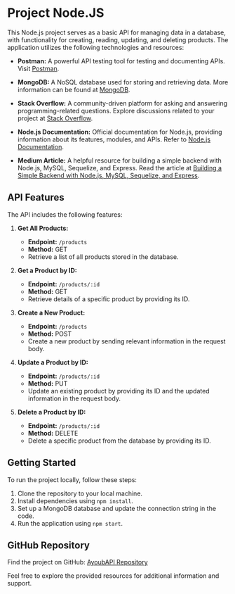 # Project Node.JS

This Node.js project serves as a basic API for managing data in a database, with functionality for creating, reading, updating, and deleting products. The application utilizes the following technologies and resources:

- **Postman:** A powerful API testing tool for testing and documenting APIs. Visit [Postman](https://www.postman.com).

- **MongoDB:** A NoSQL database used for storing and retrieving data. More information can be found at [MongoDB](https://www.mongodb.com).

- **Stack Overflow:** A community-driven platform for asking and answering programming-related questions. Explore discussions related to your project at [Stack Overflow](https://stackoverflow.com/questions/48031029/the-options-usemongoclient-is-not-supported).

- **Node.js Documentation:** Official documentation for Node.js, providing information about its features, modules, and APIs. Refer to [Node.js Documentation](https://nodejs.org/docs/latest/api/).

- **Medium Article:** A helpful resource for building a simple backend with Node.js, MySQL, Sequelize, and Express. Read the article at [Building a Simple Backend with Node.js, MySQL, Sequelize, and Express](https://medium.com/@clint360.rebase/building-a-simple-backend-with-nodejs-mysql-sequelize-and-express-e08f021537dd).

## API Features

The API includes the following features:

1. **Get All Products:**
   - **Endpoint:** `/products`
   - **Method:** GET
   - Retrieve a list of all products stored in the database.

2. **Get a Product by ID:**
   - **Endpoint:** `/products/:id`
   - **Method:** GET
   - Retrieve details of a specific product by providing its ID.

3. **Create a New Product:**
   - **Endpoint:** `/products`
   - **Method:** POST
   - Create a new product by sending relevant information in the request body.

4. **Update a Product by ID:**
   - **Endpoint:** `/products/:id`
   - **Method:** PUT
   - Update an existing product by providing its ID and the updated information in the request body.

5. **Delete a Product by ID:**
   - **Endpoint:** `/products/:id`
   - **Method:** DELETE
   - Delete a specific product from the database by providing its ID.

## Getting Started

To run the project locally, follow these steps:

1. Clone the repository to your local machine.
2. Install dependencies using `npm install`.
3. Set up a MongoDB database and update the connection string in the code.
4. Run the application using `npm start`.

## GitHub Repository

Find the project on GitHub: [AyoubAPI Repository](https://github.com/AyoubElGazalEHB/AyoubAPI.git)

Feel free to explore the provided resources for additional information and support.

